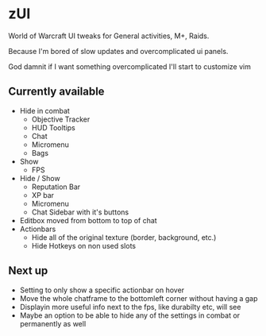 # zUI
World of Warcraft UI tweaks for General activities, M+, Raids.

Because I'm bored of slow updates and overcomplicated ui panels.

God damnit if I want something overcomplicated I'll start to customize vim

## Currently available

- Hide in combat
    - Objective Tracker
    - HUD Tooltips
    - Chat
    - Micromenu
    - Bags
- Show
    - FPS
- Hide / Show
    - Reputation Bar
    - XP bar
    - Micromenu
    - Chat Sidebar with it's buttons
- Editbox moved from bottom to top of chat
- Actionbars
    - Hide all of the original texture (border, background, etc.)
    - Hide Hotkeys on non used slots

## Next up

- Setting to only show a specific actionbar on hover
- Move the whole chatframe to the bottomleft corner without having a gap
- Displayin more useful info next to the fps, like durabilty etc, will see
- Maybe an option to be able to hide any of the settings in combat or permanently as well


